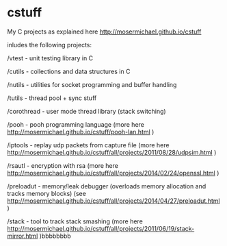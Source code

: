 cstuff
======

My C projects as explained here http://mosermichael.github.io/cstuff

inludes the following projects: 

/vtest  - unit testing library in C

/cutils  - collections and data structures in C

/nutils - utilities for socket programming and buffer handling

/tutils - thread pool + sync stuff

/corothread - user mode thread library (stack switching)

/pooh   - pooh programming language (more here http://mosermichael.github.io/cstuff/pooh-lan.html )

/iptools - replay udp packets from capture file (more here http://mosermichael.github.io/cstuff/all/projects/2011/08/28/udpsim.html )

/rsautl  - encryption with rsa (more here http://mosermichael.github.io/cstuff/all/projects/2014/02/24/openssl.html )

/preloadut - memory/leak debugger (overloads memory allocation and tracks memory blocks) (see http://mosermichael.github.io/cstuff/all/projects/2014/04/27/preloadut.html )

/stack - tool to track stack smashing (more here http://mosermichael.github.io/cstuff/all/projects/2011/06/19/stack-mirror.html )bbbbbbbb


